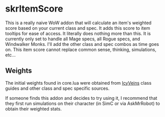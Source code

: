 # skrItemScore

This is a really naive WoW addon that will calculate an item's weighted score based on your current class and spec. It adds this score to item tooltips for ease of access. It literally does nothing more than this. It is currently only set to handle all Mage specs, all Rogue specs, and Windwalker Monks. I'll add the other class and spec combos as time goes on. This item score cannot replace common sense, thinking, simulations, etc...

## Weights

The initial weights found in core.lua were obtained from [IcyVeins](http://www.icy-veins.com/wow/class-guides) class guides and other class and spec specific sources.

If someone finds this addon and decides to try using it, I recommend that they first run simulations on their character (in SimC or via AskMrRobot) to obtain their weighted stats.
